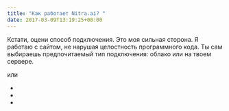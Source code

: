 ```yaml
---
title: "Как работает Nitra.ai? "
date: 2017-03-09T13:19:25+08:00
---
```




Кстати, оцени способ подключения. Это моя сильная сторона. Я работаю с сайтом, не нарушая целостность программного кода. Ты сам выбираешь предпочитаемый тип подключения: облако или на твоем сервере. 

<div class="or">или</div>

<ul class="cloud-icon">
	<li><i class="fa fa-desktop" aria-hidden="true"></i></li>
	<li><i class="fa fa-cloud" aria-hidden="true"></i></li>
	<li><i class="fa fa-server" aria-hidden="true"></i></li>
</ul>